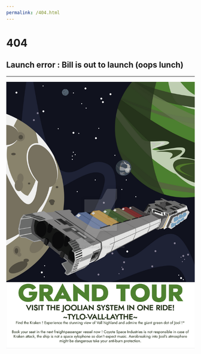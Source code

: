 ```yaml
---
permalink: /404.html
---
```

<script src="https://kit.fontawesome.com/0ea5493613.js" crossorigin="anonymous"></script>

<i class="fab fa-github"></i>

<i class="fa fa-gear fa-spin fa-2x" style="color: firebrick"></i>
# 404

## Launch error : Bill is out to launch (oops lunch)

---

![Space Ground Tour by discoslelge](https://github.com/zer0Kerbal/JoolianDiscovery/blob/master/img/space-grand-tour-ksp-by-discoslelge-dbvxxbz-fullview.png?raw=true)

<!-- this file CC BY-NC-ND 3.0 Unported by zer0Kerbal -->